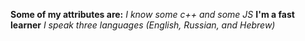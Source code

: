 __Some of my attributes are:__
*I know some c++ and some JS*
**I'm a fast learner**
_I speak three languages (English, Russian, and Hebrew)_
